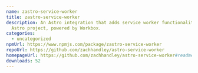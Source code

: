 ```yaml
---
name: zastro-service-worker
title: zastro-service-worker
description: An Astro integration that adds service worker functionality to your
  Astro project, powered by Workbox.
categories:
  - uncategorized
npmUrl: https://www.npmjs.com/package/zastro-service-worker
repoUrl: https://github.com/zachhandley/astro-service-worker
homepageUrl: https://github.com/zachhandley/astro-service-worker#readme
downloads: 52
---
```

